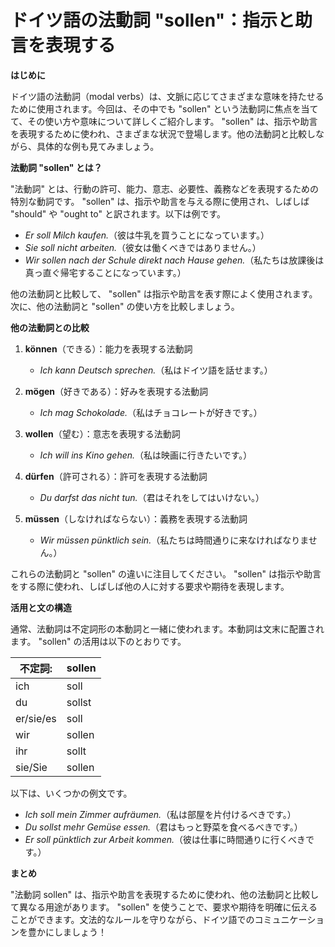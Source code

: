 # ドイツ語の法動詞 "sollen"：指示と助言を表現する

**はじめに**

ドイツ語の法動詞（modal verbs）は、文脈に応じてさまざまな意味を持たせるために使用されます。今回は、その中でも "sollen" という法動詞に焦点を当てて、その使い方や意味について詳しくご紹介します。 "sollen" は、指示や助言を表現するために使われ、さまざまな状況で登場します。他の法動詞と比較しながら、具体的な例も見てみましょう。

**法動詞 "sollen" とは？**

"法動詞" とは、行動の許可、能力、意志、必要性、義務などを表現するための特別な動詞です。 "sollen" は、指示や助言を与える際に使用され、しばしば "should" や "ought to" と訳されます。以下は例です。

- *Er soll Milch kaufen.*（彼は牛乳を買うことになっています。）
- *Sie soll nicht arbeiten.*（彼女は働くべきではありません。）
- *Wir sollen nach der Schule direkt nach Hause gehen.*（私たちは放課後は真っ直ぐ帰宅することになっています。）

他の法動詞と比較して、 "sollen" は指示や助言を表す際によく使用されます。次に、他の法動詞と "sollen" の使い方を比較しましょう。

**他の法動詞との比較**

1. **können**（できる）：能力を表現する法動詞
   - *Ich kann Deutsch sprechen.*（私はドイツ語を話せます。）

2. **mögen**（好きである）：好みを表現する法動詞
   - *Ich mag Schokolade.*（私はチョコレートが好きです。）

3. **wollen**（望む）：意志を表現する法動詞
   - *Ich will ins Kino gehen.*（私は映画に行きたいです。）

4. **dürfen**（許可される）：許可を表現する法動詞
   - *Du darfst das nicht tun.*（君はそれをしてはいけない。）

5. **müssen**（しなければならない）：義務を表現する法動詞
   - *Wir müssen pünktlich sein.*（私たちは時間通りに来なければなりません。）

これらの法動詞と "sollen" の違いに注目してください。 "sollen" は指示や助言をする際に使われ、しばしば他の人に対する要求や期待を表現します。

**活用と文の構造**

通常、法動詞は不定詞形の本動詞と一緒に使われます。本動詞は文末に配置されます。 "sollen" の活用は以下のとおりです。

| 不定詞: | sollen |
| -- | -- |
| ich | soll |
| du | sollst |
| er/sie/es | soll |
| wir | sollen |
| ihr | sollt |
| sie/Sie | sollen|

以下は、いくつかの例文です。

- *Ich soll mein Zimmer aufräumen.*（私は部屋を片付けるべきです。）
- *Du sollst mehr Gemüse essen.*（君はもっと野菜を食べるべきです。）
- *Er soll pünktlich zur Arbeit kommen.*（彼は仕事に時間通りに行くべきです。）

**まとめ**

"法動詞 sollen" は、指示や助言を表現するために使われ、他の法動詞と比較して異なる用途があります。 "sollen" を使うことで、要求や期待を明確に伝えることができます。文法的なルールを守りながら、ドイツ語でのコミュニケーションを豊かにしましょう！
